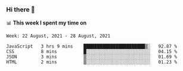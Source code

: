 ### Hi there 👋

📊 __This week I spent my time on__
<!--START_SECTION:waka-->
```text
Week: 22 August, 2021 - 28 August, 2021

JavaScript   3 hrs 9 mins    ███████████████████████▒░   92.87 % 
CSS          8 mins          █░░░░░░░░░░░░░░░░░░░░░░░░   04.15 % 
JSON         3 mins          ▒░░░░░░░░░░░░░░░░░░░░░░░░   01.69 % 
HTML         2 mins          ▒░░░░░░░░░░░░░░░░░░░░░░░░   01.23 % 
```
<!--END_SECTION:waka-->
<!--
**SREEHARI-M-S/SREEHARI-M-S** is a ✨ _special_ ✨ repository because its `README.md` (this file) appears on your GitHub profile.

Here are some ideas to get you started:

- 🔭 I’m currently working on ...
- 🌱 I’m currently learning ...
- 👯 I’m looking to collaborate on ...
- 🤔 I’m looking for help with ...
- 💬 Ask me about ...
- 📫 How to reach me: ...
- 😄 Pronouns: ...
- ⚡ Fun fact: ...
-->
